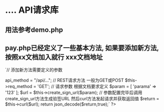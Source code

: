 #  .... API请求库
## 用法参考demo.php
## pay.php已经定义了一些基本方法, 如果要添加新方法,按照xx文档加入就行 xxx文档地址


`// 添加新方法需要定义的参数
<?php
// 接口地址
$this->api_method = "/api/..."; // REST请求方法 一般为GET或POST
$this->req_method = 'GET'; // 请求参数 根据文档要求定义
$param = [
	'parama' => '123'
];
$url = $this->create_sign_url($param); // 参数配置完毕后调用create_sign_url方法生成验签URL 然后curl方法发起请求并获取返回值
$return = $this->curl($url);
return json_decode($return,true);`
?>

